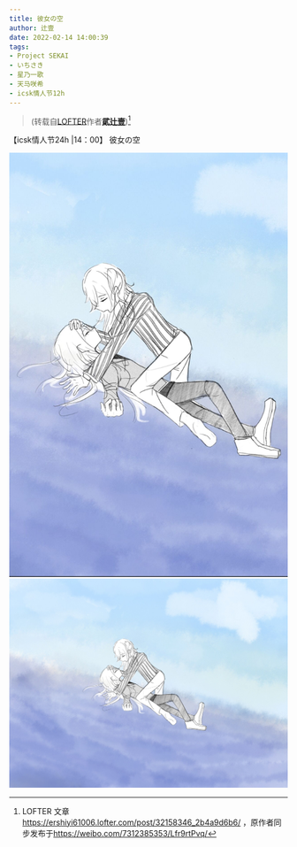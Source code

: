 ```yaml
---
title: 彼女の空
author: 辻壹
date: 2022-02-14 14:00:39
tags:
- Project SEKAI
- いちさき
- 星乃一歌
- 天马咲希
- icsk情人节12h
---
```


> (转载自[LOFTER](https://www.lofter.com/)作者[**貮辻壹**](https://ershiyi61006.lofter.com/))[^*]

【icsk情人节24h |14：00】 彼女の空

<!-- more -->

![](post-14/content-01.jpeg)
![](post-14/content-02.jpeg)

[^*]: LOFTER 文章 <https://ershiyi61006.lofter.com/post/32158346_2b4a9d6b6/> ，原作者同步发布于<https://weibo.com/7312385353/Lfr9rtPvq/>

